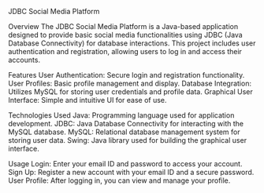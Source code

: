 JDBC Social Media Platform

Overview
The JDBC Social Media Platform is a Java-based application designed to provide basic social media functionalities using JDBC (Java Database Connectivity) for database interactions. This project includes user authentication and registration, allowing users to log in and access their accounts.

Features
User Authentication: Secure login and registration functionality.
User Profiles: Basic profile management and display.
Database Integration: Utilizes MySQL for storing user credentials and profile data.
Graphical User Interface: Simple and intuitive UI for ease of use.

Technologies Used
Java: Programming language used for application development.
JDBC: Java Database Connectivity for interacting with the MySQL database.
MySQL: Relational database management system for storing user data.
Swing: Java library used for building the graphical user interface.


Usage
Login: Enter your email ID and password to access your account.
Sign Up: Register a new account with your email ID and a secure password.
User Profile: After logging in, you can view and manage your profile.
